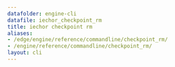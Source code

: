 ```yaml
---
datafolder: engine-cli
datafile: iechor_checkpoint_rm
title: iechor checkpoint rm
aliases:
- /edge/engine/reference/commandline/checkpoint_rm/
- /engine/reference/commandline/checkpoint_rm/
layout: cli
---
```


<!--
This page is automatically generated from iEchor's source code. If you want to
suggest a change to the text that appears here, open a ticket or pull request
in the source repository on GitHub:

https://github.com/iechor/cli
-->
